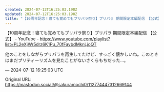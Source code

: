 ```yaml
---
created: 2024-07-12T16:25:03.190Z
updated: 2024-07-12T16:25:03.190Z
title: "【10周年記念！寝ても覚めてもプリパラ祭り】プリパラ 期間限定本編配信 【公式】 - YouTube - https://www.youtube.com/pla[...]"
---
```


<p>【10周年記念！寝ても覚めてもプリパラ祭り】プリパラ 期間限定本編配信 【公式】 - YouTube - <a href="https://www.youtube.com/playlist?list=PL2eXjWr5drz6K1Pu_70fFavbdMknLjoQT" target="_blank" rel="nofollow noopener noreferrer" translate="no"><span class="invisible">https://www.</span><span class="ellipsis">youtube.com/playlist?list=PL2e</span><span class="invisible">XjWr5drz6K1Pu_70fFavbdMknLjoQT</span></a></p><p>他のことをしながらプリパラを再生してたけど、すっごく懐かしいね。このときはまだプリティーリズムを見たことがないさくらもちだった…。</p>

&mdash; 2024-07-12 16:25:03 UTC

Original URL: https://mastodon.social/@sakuramochi0/112774447312669144
